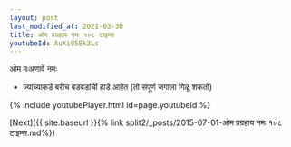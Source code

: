 ```yaml
---
layout: post
last_modified_at: 2021-03-30
title: ओम प्रग्रहाय नमः १०८ टाइम्स
youtubeId: AuXi95Ek3Ls
---
```

 
 
 ओम मःअणावें नमः  
 
 -  ज्याच्याकडे बरीच बडबडांची हाडे आहेत (तो संपूर्ण जगाला गिळू शकतो) 
 
  
 
  
 
 
 
 
 
 


{% include youtubePlayer.html id=page.youtubeId %}
 
[Next]({{ site.baseurl }}{% link  split2/_posts/2015-07-01-ओम प्रग्रहाय नमः १०८ टाइम्स.md%})
 
